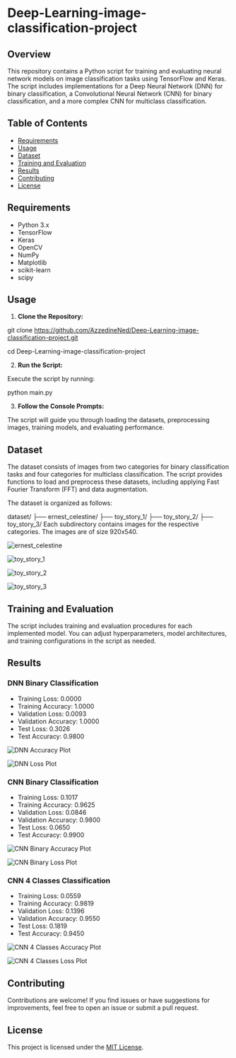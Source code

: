 # Deep-Learning-image-classification-project
## Overview

This repository contains a Python script for training and evaluating neural network models on image classification tasks using TensorFlow and Keras. The script includes implementations for a Deep Neural Network (DNN) for binary classification, a Convolutional Neural Network (CNN) for binary classification, and a more complex CNN for multiclass classification.

## Table of Contents

- [Requirements](#requirements)
- [Usage](#usage)
- [Dataset](#dataset)
- [Training and Evaluation](#training-and-evaluation)
- [Results](#results)
- [Contributing](#contributing)
- [License](#license)

## Requirements

- Python 3.x
- TensorFlow
- Keras
- OpenCV
- NumPy
- Matplotlib
- scikit-learn
- scipy

## Usage

1. **Clone the Repository:**

git clone https://github.com/AzzedineNed/Deep-Learning-image-classification-project.git

cd Deep-Learning-image-classification-project

2. **Run the Script:**

Execute the script by running:

python main.py


3. **Follow the Console Prompts:**

The script will guide you through loading the datasets, preprocessing images, training models, and evaluating performance.

## Dataset

The dataset consists of images from two categories for binary classification tasks and four categories for multiclass classification. The script provides functions to load and preprocess these datasets, including applying Fast Fourier Transform (FFT) and data augmentation.

The dataset is organized as follows:

dataset/
├── ernest_celestine/
├── toy_story_1/
├── toy_story_2/
├── toy_story_3/
Each subdirectory contains images for the respective categories. The images are of size 920x540.

![ernest_celestine](https://github.com/AzzedineNed/Deep-Learning-image-classification-project/blob/main/ernest-celestine-00048.png) <!-- Placeholder for the accuracy plot image -->

![toy_story_1](https://github.com/AzzedineNed/Deep-Learning-image-classification-project/blob/main/toy-story-1-00035.png)

![toy_story_2](https://github.com/AzzedineNed/Deep-Learning-image-classification-project/blob/main/toy-story-2-00162.png)

![toy_story_3](https://github.com/AzzedineNed/Deep-Learning-image-classification-project/blob/main/toy-story-3-00053.png)

## Training and Evaluation

The script includes training and evaluation procedures for each implemented model. You can adjust hyperparameters, model architectures, and training configurations in the script as needed.

## Results

### DNN Binary Classification

- Training Loss: 0.0000
- Training Accuracy: 1.0000
- Validation Loss: 0.0093
- Validation Accuracy: 1.0000
- Test Loss: 0.3026
- Test Accuracy: 0.9800

![DNN Accuracy Plot](https://github.com/AzzedineNed/Deep-Learning-image-classification-project/blob/main/DNN_Acc.png) <!-- Placeholder for the accuracy plot image -->

![DNN Loss Plot](https://github.com/AzzedineNed/Deep-Learning-image-classification-project/blob/main/DNN_Loss.png) <!-- Placeholder for the loss plot image -->

### CNN Binary Classification

- Training Loss: 0.1017
- Training Accuracy: 0.9625
- Validation Loss: 0.0846
- Validation Accuracy: 0.9800
- Test Loss: 0.0650
- Test Accuracy: 0.9900

![CNN Binary Accuracy Plot](https://github.com/AzzedineNed/Deep-Learning-image-classification-project/blob/main/CNN_Acc.png) <!-- Placeholder for the accuracy plot image -->

![CNN Binary Loss Plot](https://github.com/AzzedineNed/Deep-Learning-image-classification-project/blob/main/CNN_Loss.png) <!-- Placeholder for the loss plot image -->

<!-- Add descriptions or captions as needed -->

### CNN 4 Classes Classification

- Training Loss: 0.0559
- Training Accuracy: 0.9819
- Validation Loss: 0.1396
- Validation Accuracy: 0.9550
- Test Loss: 0.1819
- Test Accuracy: 0.9450

![CNN 4 Classes Accuracy Plot](https://github.com/AzzedineNed/Deep-Learning-image-classification-project/blob/main/cnn4_accv2.png) <!-- Placeholder for the accuracy plot image -->

![CNN 4 Classes Loss Plot](https://github.com/AzzedineNed/Deep-Learning-image-classification-project/blob/main/cnn4_lossv2.png) <!-- Placeholder for the loss plot image -->

<!-- Add descriptions or captions as needed -->


## Contributing

Contributions are welcome! If you find issues or have suggestions for improvements, feel free to open an issue or submit a pull request. 

## License

This project is licensed under the [MIT License](LICENSE).


